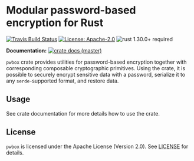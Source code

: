 # Modular password-based encryption for Rust

[![Travis Build Status](https://img.shields.io/travis/exonum/pwbox-rs/master.svg?label=Linux%20Build)](https://travis-ci.com/exonum/pwbox-rs) 
[![License: Apache-2.0](https://img.shields.io/github/license/exonum/pwbox-rs.svg)](https://github.com/exonum/pwbox-rs/blob/master/LICENSE)
![rust 1.30.0+ required](https://img.shields.io/badge/rust-1.30.0+-blue.svg?label=Required%20Rust)

**Documentation:** [![crate docs (master)](https://img.shields.io/badge/master-yellow.svg?label=docs)](https://exonum.github.io/pwbox-rs/pwbox/)

`pwbox` crate provides utilities for password-based encryption together with
corresponding composable cryptographic primitives. Using the crate, it is
possible to securely encrypt sensitive data with a password, serialize it
to any `serde`-supported format, and restore data.

## Usage

See crate documentation for more details how to use the crate.

## License

`pwbox` is licensed under the Apache License (Version 2.0). See [LICENSE](LICENSE) for details.